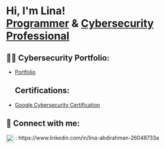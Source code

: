 <h1>Hi, I'm Lina! <br/><a href="https://github.com/labdirahman">Programmer</a> & <a href="https://www.linkedin.com/in/lina-abdirahman-26048733a">Cybersecurity Professional</a>

<h2>👨‍💻 Cybersecurity Portfolio:</h2>

  - [Portfolio](https://github.com/labdirahman/GoogleCybersecurityPortfolio)

    <h2> Certifications:</h2>
  - [Google Cybersecurity Certification](https://drive.google.com/file/d/11yjxqrzyL8c6RB6ErY5G678QvfjBBNZn/view?usp=sharing)

<h2> 🤳 Connect with me:</h2>
<img align="left" alt="JoshMadakor | LinkedIn" width="22px" src="https://cdn.jsdelivr.net/npm/simple-icons@v3/icons/linkedin.svg" />: https://www.linkedin.com/in/lina-abdirahman-26048733a

<!--
**joshmadakor1/joshmadakor1** is a ✨ _special_ ✨ repository because its `README.md` (this file) appears on your GitHub profile.

Here are some ideas to get you started:

- 🔭 I’m currently working on ...
- 🌱 I’m currently learning ...
- 👯 I’m looking to collaborate on ...
- 🤔 I’m looking for help with ...
- 💬 Ask me about ...
- 📫 How to reach me: ...
- 😄 Pronouns: ...
- ⚡ Fun fact: ...
-->
